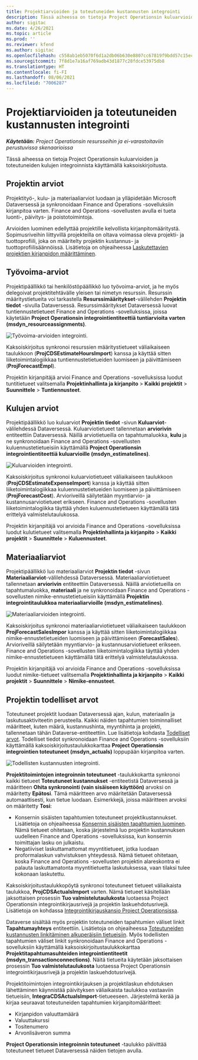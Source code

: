 ```yaml
---
title: Projektiarvioiden ja toteutuneiden kustannusten integrointi
description: Tässä aiheessa on tietoja Project Operationsin kuluarvioiden ja toteutuneiden kulujen integroinnista käyttämällä kaksoiskirjoitusta.
author: sigitac
ms.date: 4/26/2021
ms.topic: article
ms.prod: ''
ms.reviewer: kfend
ms.author: sigitac
ms.openlocfilehash: c558ab1eb5070f6d1a2db06b630e8807cc67819f9bdd57c15ec346f484e04fe9
ms.sourcegitcommit: 7f8d1e7a16af769adb43d1877c28fdce53975db8
ms.translationtype: HT
ms.contentlocale: fi-FI
ms.lasthandoff: 08/06/2021
ms.locfileid: "7006287"
---
```

# <a name="project-estimates-and-actuals-integration"></a>Projektiarvioiden ja toteutuneiden kustannusten integrointi

_**Käytetään:** Project Operationsin resursseihin ja ei-varastoitaviin perustuvissa skenaarioissa_

Tässä aiheessa on tietoja Project Operationsin kuluarvioiden ja toteutuneiden kulujen integroinnista käyttämällä kaksoiskirjoitusta.

## <a name="project-estimates"></a>Projektin arviot

Projektityö-, kulu- ja materiaaliarviot luodaan ja ylläpidetään Microsoft Dataversessä ja synkronoidaan Finance and Operations -sovelluksiin kirjanpitoa varten. Finance and Operations -sovellusten avulla ei tueta luonti-, päivitys- ja poistotoimintoja.

Arvioiden luominen edellyttää projektille kelvollista kirjanpitomääritystä. Sopimusriveihin liittyvillä projekteilla on oltava voimassa oleva projekti- ja tuottoprofiili, joka on määritelty projektin kustannus- ja tuottoprofiilisäännöissä. Lisätietoja on ohjeaiheessa [Laskutettavien projektien kirjanpidon määrittäminen](../project-accounting/configure-accounting-billable-projects.md#configure-project-cost-and-revenue-profile-rules).

## <a name="labor-estimates"></a>Työvoima-arviot

Projektipäällikkö tai henkilöstöpäällikkö luo työvoima-arviot, ja he myös delegoivat projektitehtävälle yleisen tai nimetyn resurssin. Resurssin määritystietueita voi tarkastella **Resurssimääritykset**-välilehden **Projektin tiedot** -sivulla Dataversessä. Resurssimääritykset Dataversessä luovat tuntiennustetietueet Finance and Operations -sovelluksissa, joissa käytetään **Project Operationsin integrointientiteettiä tuntiarvioita varten (msdyn\_resourceassignments)**.

   ![Työvoima-arvioiden integrointi.](./Media/DW4LaborEstimates.png)

Kaksoiskirjoitus synkronoi resurssien määritystietueet väliaikaiseen taulukkoon (**ProjCDSEstimateHoursImport**) kanssa ja käyttää sitten liiketoimintalogiikkaa tuntiennustetietueiden luomiseen ja päivittämiseen (**ProjForecastEmpl**).

Projektin kirjanpitäjä arvioi Finance and Operations -sovelluksissa luodut tuntitietueet valitsemalla **Projektinhallinta ja kirjanpito** > **Kaikki projektit** > **Suunnittele** > **Tuntiennusteet**.

## <a name="expense-estimates"></a>Kulujen arviot

Projektipäällikkö luo kuluarviot **Projektin tiedot** -sivun **Kuluarviot**-välilehdessä Dataversessä. Kuluarviotietueet tallennetaan **arviorivin** entiteettiin Dataversessä. Näillä arviotietueilla on tapahtumaluokka, **kulu** ja ne synkronoidaan Finance and Operations -sovellusten kuluennustetietueisiin käyttämällä **Project Operationsin integrointientiteettiä kuluarvioille (msdyn\_estimatelines)**.

   ![Kuluarvioiden integrointi.](./Media/DW4ExpenseEstimates.png)

Kaksoiskirjoitus synkronoi kuluarviotietueet väliaikaiseen taulukkoon (**ProjCDSEstimateExpenseImport**) kanssa ja käyttää sitten liiketoimintalogiikkaa kuluennustetietueiden luomiseen ja päivittämiseen (**ProjForecastCost**). Arvioriveillä säilytetään myyntiarvio- ja kustannusarviotietueet erikseen. Finance and Operations -sovellusten liiketoimintalogiikka täyttää yhden kuluennustetietueen käyttämällä tätä erittelyä valmistelutaulukossa.

Projektin kirjanpitäjä voi arvioida Finance and Operations -sovelluksissa luodut kulutietueet valitsemalla **Projektinhallinta ja kirjanpito** > **Kaikki projektit** > **Suunnittele** > **Kuluennusteet**.

## <a name="material-estimates"></a>Materiaaliarviot

Projektipäällikkö luo materiaaliarviot **Projektin tiedot** -sivun **Materiaaliarviot**-välilehdessä Dataversessä. Materiaaliarviotietueet tallennetaan **arviorivin** entiteettiin Dataversessä. Näillä arviotietueilla on tapahtumaluokka, **materiaali** ja ne synkronoidaan Finance and Operations -sovellusten nimike-ennustetietueisiin käyttämällä **Projektin integrointitaulukkoa materiaaliarvioille (msdyn\_estimatelines)**.

   ![Materiaaliarvioiden integrointi.](./Media/DW4MaterialEstimates.png)

Kaksoiskirjoitus synkronoi materiaaliarviotietueet väliaikaiseen taulukkoon **ProjForecastSalesImpor** kanssa ja käyttää sitten liiketoimintalogiikkaa nimike-ennustetietueiden luomiseen ja päivittämiseen (**ForecastSales**). Arvioriveillä säilytetään myyntiarvio- ja kustannusarviotietueet erikseen. Finance and Operations -sovellusten liiketoimintalogiikka täyttää yhden nimike-ennustetietueen käyttämällä tätä erittelyä valmistelutaulukossa.

Projektin kirjanpitäjä voi arvioida Finance and Operations -sovelluksissa luodut nimike-tietueet valitsemalla **Projektinhallinta ja kirjanpito** > **Kaikki projektit** > **Suunnittele** > **Nimike-ennusteet**.

## <a name="project-actuals"></a>Projektin todelliset arvot

Toteutuneet projektit luodaan Dataversessä ajan, kulun, materiaalin ja laskutusaktiviteetin perusteella. Kaikki näiden tapahtumien toiminnalliset määritteet, kuten määrä, kustannushinta, myyntihinta ja projekti, tallennetaan tähän Dataverse-entiteettiin. Lue lisätietoja kohdasta [Todelliset arvot](../actuals/actuals-overview.md). Todelliset tiedot synkronoidaan Finance and Operations -sovelluksiin käyttämällä kaksoiskirjoitustaulukkokarttaa **Project Operationsin integrointien toteutuneet (msdyn\_actuals)** loppupään kirjanpitoa varten.

   ![Todellisten kustannusten integrointi.](./Media/DW4Actuals.png)

**Projektitoimintojen integroinnin toteutuneet** -taulukkokartta synkronoi kaikki tietueet **Toteutuneet kustannukset** -entiteetistä Dataversessä ja määritteen **Ohita synkronointi (vain sisäiseen käyttöön)** arvoksi on määritetty **Epätosi**. Tämä määritteen arvo määritetään Dataversessä automaattisesti, kun tietue luodaan. Esimerkkejä, joissa määritteen arvoksi on määritetty **Tosi**:

  - Konsernin sisäisten tapahtumien toteutuneet projektikustannukset. Lisätietoja on ohjeaiheessa [Konsernin sisäisten tapahtumien luominen](../project-accounting/create-intercompany-transactions.md). Nämä tietueet ohitetaan, koska järjestelmä luo projektin kustannuksen uudelleen Finance and Operations -sovelluksissa, kun konsernin toimittajan lasku on julkaistu.
  - Negatiiviset laskuttamattomat myyntitietueet, jotka luodaan proformalaskun vahvistuksen yhteydessä. Nämä tietueet ohitetaan, koska Finance and Operations -sovellusten projektin alareskontra ei palauta laskuttamatonta myyntitietuetta laskutuksessa, vaan tilaksi tulee kokonaan laskutettu.

Kaksoiskirjoitustaulukkopöytä synkronoi toteutuneet tietueet väliaikaista taulukkoa, **ProjCDSActualsImport** varten. Nämä tietueet käsitellään jaksottaisen prosessin **Tuo valmistelutaulukosta** luotaessa Project Operationsin integrointikirjausrivejä ja projektin laskuehdotusrivejä. Lisätietoja on kohdassa [Integrointikirjauskansio Project Operationsissa](../project-accounting/project-operations-integration-journal.md).

Dataverse sisältää myös projektin toteutuneiden tapahtumien väliset linkit **Tapahtumayhteys** entiteettiin. Lisätietoja on ohjeaiheessa [Toteutuneiden kustannusten linkitäminen alkuperäisiin tietueisiin](../actuals/linkingactuals.md). Myös todellisten tapahtumien väliset linkit synkronoidaan Finance and Operations -sovelluksiin käyttämällä kaksoiskirjoitustaulukkokarttaa **Projektitapahtumasuhteiden integrointientiteetit (msdyn\_transactionconnections)**. Näitä tietueita käytetään jaksottaisen prosessin **Tuo valmistelutaulukosta** luotaessa Project Operationsin integrointikirjausrivejä ja projektin laskuehdotusrivejä.

Projektitoimintojen integrointikirjauksen ja projektilaskun ehdotuksen lähettäminen käynnistää päivityksen väliaikaista taulukkoa vastaaviin tietueisiin, **IntegraCDSActualsImport**-tietueeseen. Järjestelmä kerää ja kirjaa seuraavat toteutuneiden tapahtumien kirjanpitomääritteet:

- Kirjanpidon valuuttamäärä
- Valuuttakurssi
- Tositenumero
- Arvonlisäveron summa

**Project Operationsin integroinnin toteutuneet** -taulukko päivittää toteutuneet tietueet Dataversessä näiden tietojen avulla.
